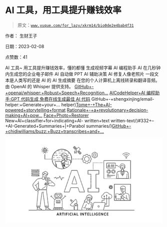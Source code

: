 # AI 工具，用工具提升赚钱效率

> 原文：[`www.yuque.com/for_lazy/xkrm14/bio0de2e4bab4f31`](https://www.yuque.com/for_lazy/xkrm14/bio0de2e4bab4f31)

作者： 生财王子

日期：2023-02-08

点赞数：41

AI 工具~ 用工具提升赚钱效率，懂的都懂 生成视频字幕 AI 编程助手 AI 在几秒钟内生成您的企业电子邮件 AI 自动做 PPT AI 辅助决策 AI 修复人像老照片 一段文本是人类写的还是 AI 的 AI 生成摘要 在您的个人计算机上离线转录和翻译音频。由 OpenAI 的 Whisper 提供支持。 [GitHub+-+openai/whisper:+Robust+Speech+Recognition...](https://github.com/openai/whisper) [AICodeHelper+AI 编程助手:GPT 代码生成,免费在线生成最佳 AI 代码](https://www.aicodehelper.com/) GitHub+-+shengxinjing/email- helper:+Generate+your+... helper)[Tome+-+The+AI-powered+storytelling+format](https://beta.tome.app/) [Rationale+-+a+revolutionary+decision- making+AI+pow...](https://rationale.jina.ai/) [Face+Photo+Restorer](https://www.restorephotos.io/) New+AI+classifier+for+indicating+AI- written+text written-text/)#332+–+AI-Generated+Summaries+|+Parabol summaries/)[GitHub+-+chidiwilliams/buzz:+Buzz+transcribes+and+...](https://github.com/chidiwilliams/buzz)

![](img/e36f27bdc9c9a7500bdb17b0c76dd469.png)  



